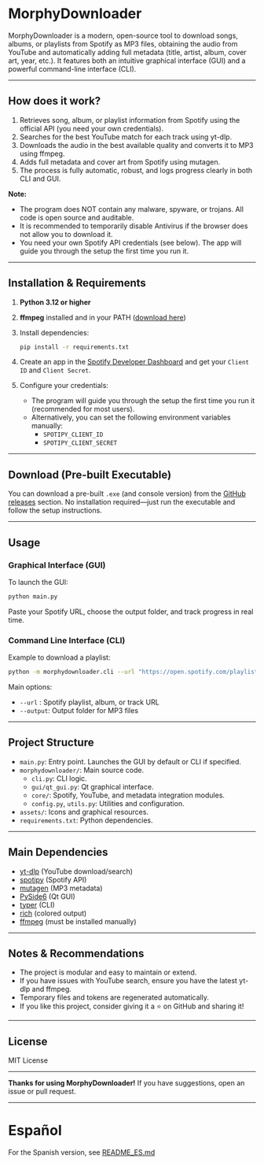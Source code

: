 # MorphyDownloader

MorphyDownloader is a modern, open-source tool to download songs, albums, or playlists from Spotify as MP3 files, obtaining the audio from YouTube and automatically adding full metadata (title, artist, album, cover art, year, etc.). It features both an intuitive graphical interface (GUI) and a powerful command-line interface (CLI).

---

## How does it work?

1. Retrieves song, album, or playlist information from Spotify using the official API (you need your own credentials).
2. Searches for the best YouTube match for each track using yt-dlp.
3. Downloads the audio in the best available quality and converts it to MP3 using ffmpeg.
4. Adds full metadata and cover art from Spotify using mutagen.
5. The process is fully automatic, robust, and logs progress clearly in both CLI and GUI.

**Note:**

- The program does NOT contain any malware, spyware, or trojans. All code is open source and auditable.
- It is recommended to temporarily disable Antivirus if the browser does not allow you to download it.
- You need your own Spotify API credentials (see below). The app will guide you through the setup the first time you run it.

---

## Installation & Requirements

1. **Python 3.12 or higher**
2. **ffmpeg** installed and in your PATH ([download here](https://www.gyan.dev/ffmpeg/builds/))
3. Install dependencies:

   ```sh
   pip install -r requirements.txt
   ```

4. Create an app in the [Spotify Developer Dashboard](https://developer.spotify.com/dashboard/) and get your `Client ID` and `Client Secret`.
5. Configure your credentials:
   - The program will guide you through the setup the first time you run it (recommended for most users).
   - Alternatively, you can set the following environment variables manually:
     - `SPOTIPY_CLIENT_ID`
     - `SPOTIPY_CLIENT_SECRET`

---

## Download (Pre-built Executable)

You can download a pre-built `.exe` (and console version) from the [GitHub releases](https://github.com/Morphy137/MusicDownloader/releases) section. No installation required—just run the executable and follow the setup instructions.

---

## Usage

### Graphical Interface (GUI)

To launch the GUI:

```sh
python main.py
```

Paste your Spotify URL, choose the output folder, and track progress in real time.

### Command Line Interface (CLI)

Example to download a playlist:

```sh
python -m morphydownloader.cli --url "https://open.spotify.com/playlist/PLAYLIST_ID" --output music
```

Main options:

- `--url` : Spotify playlist, album, or track URL
- `--output`: Output folder for MP3 files

---

## Project Structure

- `main.py`: Entry point. Launches the GUI by default or CLI if specified.
- `morphydownloader/`: Main source code.
  - `cli.py`: CLI logic.
  - `gui/qt_gui.py`: Qt graphical interface.
  - `core/`: Spotify, YouTube, and metadata integration modules.
  - `config.py`, `utils.py`: Utilities and configuration.
- `assets/`: Icons and graphical resources.
- `requirements.txt`: Python dependencies.

---

## Main Dependencies

- [yt-dlp](https://github.com/yt-dlp/yt-dlp) (YouTube download/search)
- [spotipy](https://github.com/spotipy-dev/spotipy) (Spotify API)
- [mutagen](https://github.com/quodlibet/mutagen) (MP3 metadata)
- [PySide6](https://doc.qt.io/qtforpython/) (Qt GUI)
- [typer](https://github.com/tiangolo/typer) (CLI)
- [rich](https://github.com/Textualize/rich) (colored output)
- [ffmpeg](https://ffmpeg.org/) (must be installed manually)

---

## Notes & Recommendations

- The project is modular and easy to maintain or extend.
- If you have issues with YouTube search, ensure you have the latest yt-dlp and ffmpeg.
- Temporary files and tokens are regenerated automatically.
- If you like this project, consider giving it a ⭐ on GitHub and sharing it!

---

## License

MIT License

---

**Thanks for using MorphyDownloader!**
If you have suggestions, open an issue or pull request.

---

# Español

For the Spanish version, see [README_ES.md](README_ES.md)
